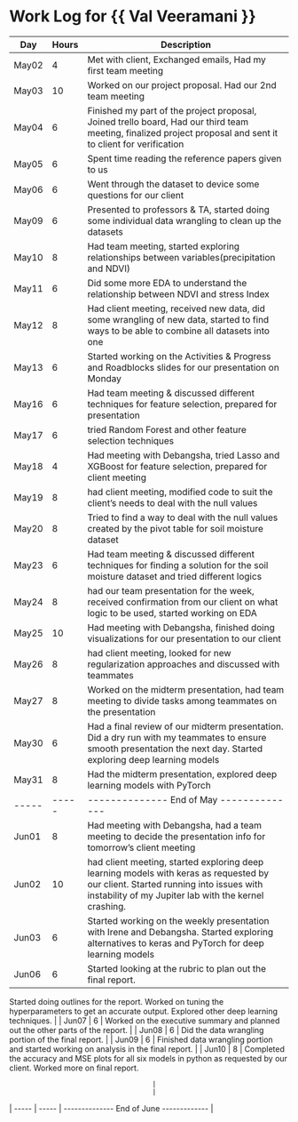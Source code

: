 # Work Log for {{ Val Veeramani }}

| Day   | Hours | Description                              |
|-------|-------|------------------------------------------|
| May02 | 4     | Met with client, Exchanged emails, Had my first team meeting |
| May03 | 10    | Worked on our project proposal. Had our 2nd team meeting |
| May04 | 6     | Finished my part of the project proposal, Joined trello board, Had our third team meeting, finalized project proposal and sent it to client for verification |
| May05 | 6     | Spent time reading the reference papers given to us |
| May06 | 6     | Went through the dataset to device some questions for our client |
| May09 | 6     | Presented to professors & TA, started doing some individual data wrangling to clean up the datasets|
| May10 | 8     | Had team meeting, started exploring relationships between variables(precipitation and NDVI)|
| May11 | 6     | Did some more EDA to understand the relationship between NDVI and stress Index|
| May12 | 8     | Had client meeting, received new data, did some wrangling of new data, started to find ways to be able to combine all datasets into one|
| May13 | 6     | Started working on the Activities & Progress and Roadblocks slides for our presentation on Monday|
| May16 | 6     | Had team meeting & discussed different techniques for feature selection, prepared for presentation|
| May17 | 6     | tried Random Forest and other feature selection techniques|
| May18 | 4     | Had meeting with Debangsha, tried Lasso and XGBoost for feature selection, prepared for client meeting                                         |
| May19 | 8     | had client meeting, modified code to suit the client’s needs to deal with the null values|
| May20 | 8     | Tried to find a way to deal with the null values created by the pivot table for soil moisture dataset|
| May23 |   6   | Had team meeting & discussed different techniques for finding a solution for the soil moisture dataset and tried different logics                                         |
| May24 |   8   | had our team presentation for the week, received confirmation from our client on what logic to be used, started working on EDA                                         |
| May25 |   10  | Had meeting with Debangsha, finished doing visualizations for our presentation to our client                                         |
| May26 |   8   | had client meeting, looked for new regularization approaches and discussed with teammates                                         |
| May27 |   8   | Worked on the midterm presentation, had team meeting to divide tasks among teammates on the presentation|
| May30 |   6   | Had a final review of our midterm presentation. Did a dry run with my teammates to ensure smooth presentation the next day. Started exploring deep learning models|
| May31 |   8   | Had the midterm presentation, explored deep learning models with PyTorch|
| ----- | ----- | -------------- End of May -------------- |
| Jun01 | 8     | Had meeting with Debangsha, had a team meeting to decide the presentation info for tomorrow’s client meeting                                         |
| Jun02 | 10     | had client meeting, started exploring deep learning models with keras as requested by our client. Started running into issues with instability of my Jupiter lab with the kernel crashing.                                         |
| Jun03 | 6     | Started working on the weekly presentation with Irene and Debangsha. Started exploring alternatives to keras and PyTorch for deep learning models                                         |
| Jun06 | 6     | Started looking at the rubric to plan out the final report. 
Started doing outlines for the report. Worked on tuning the hyperparameters to get an accurate output.
Explored other deep learning techniques.
                                        |
| Jun07 | 6     | Worked on the executive summary and planned out the other parts of the report.
                               |
| Jun08 | 6     | Did the data wrangling portion of the final report.
                                       |
| Jun09 | 6    | Finished data wrangling portion and started working on analysis in the final report.
                                       |
| Jun10 | 8     | Completed the accuracy and MSE plots for all six models in python as requested by our client.
Worked more on final report.

                                        |
                                        |
| ----- | ----- | -------------- End of June ------------- |

